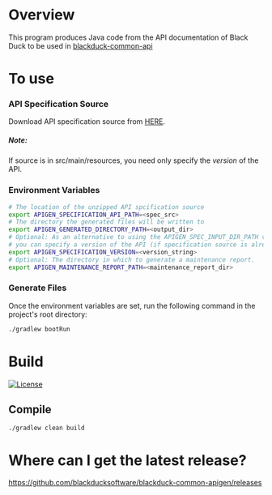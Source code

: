 # Overview
This program produces Java code from the API documentation of Black Duck to be used in [blackduck-common-api](https://github.com/blackducksoftware/blackduck-common-api)

# To use

### API Specification Source
Download API specification source from [HERE](https://artifactory.internal.synopsys.com/ui/repos/tree/General/bds-hub-snapshot%2Fcom%2Fblackducksoftware%2Fhub%2Fapi-specification).
##### Note: 
If source is in src/main/resources, you need only specify the _version_ of the API.

### Environment Variables
```bash
# The location of the unzipped API spcification source
export APIGEN_SPECIFICATION_API_PATH=<spec_src>
# The directory the generated files will be written to
export APIGEN_GENERATED_DIRECTORY_PATH=<output_dir>
# Optional: As an alternative to using the APIGEN_SPEC_INPUT_DIR_PATH variable, 
# you can specify a version of the API (if specification source is already in src/main/resources).
export APIGEN_SPECIFICATION_VERSION=<version_string>
# Optional: The directory in which to generate a maintenance report.
export APIGEN_MAINTENANCE_REPORT_PATH=<maintenance_report_dir>
```

### Generate Files
Once the environment variables are set, run the following command in the project's root directory: 
```bash
./gradlew bootRun
```

# Build

[![License](https://img.shields.io/badge/License-Apache%202.0-blue.svg)](https://opensource.org/licenses/Apache-2.0)

## Compile 
```
./gradlew clean build
```

# Where can I get the latest release?

https://github.com/blackducksoftware/blackduck-common-apigen/releases
